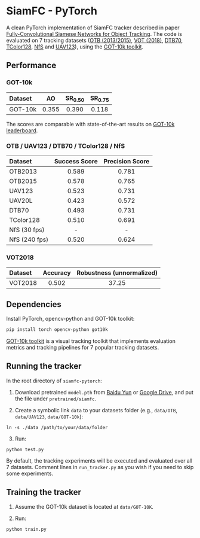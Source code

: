 # SiamFC - PyTorch

A clean PyTorch implementation of SiamFC tracker described in paper [Fully-Convolutional Siamese Networks for Object Tracking](https://www.robots.ox.ac.uk/~luca/siamese-fc.html). The code is evaluated on 7 tracking datasets ([OTB (2013/2015)](http://cvlab.hanyang.ac.kr/tracker_benchmark/index.html), [VOT (2018)](http://votchallenge.net), [DTB70](https://github.com/flyers/drone-tracking), [TColor128](http://www.dabi.temple.edu/~hbling/data/TColor-128/TColor-128.html), [NfS](http://ci2cv.net/nfs/index.html) and [UAV123](https://ivul.kaust.edu.sa/Pages/pub-benchmark-simulator-uav.aspx)), using the [GOT-10k toolkit](https://github.com/got-10k/toolkit).

## Performance

### GOT-10k

| Dataset | AO    | SR<sub>0.50</sub> | SR<sub>0.75</sub> |
|:------- |:-----:|:-----------------:|:-----------------:|
| GOT-10k | 0.355 | 0.390             | 0.118             |

The scores are comparable with state-of-the-art results on [GOT-10k leaderboard](http://got-10k.aitestunion.com/leaderboard).

### OTB / UAV123 / DTB70 / TColor128 / NfS

| Dataset       | Success Score    | Precision Score |
|:-----------   |:----------------:|:----------------:|
| OTB2013       | 0.589            | 0.781            |
| OTB2015       | 0.578            | 0.765            |
| UAV123        | 0.523            | 0.731            |
| UAV20L        | 0.423            | 0.572            |
| DTB70         | 0.493            | 0.731            |
| TColor128     | 0.510            | 0.691            |
| NfS (30 fps)  | -                | -                |
| NfS (240 fps) | 0.520            | 0.624            |

### VOT2018

| Dataset       | Accuracy    | Robustness (unnormalized) |
|:-----------   |:-----------:|:-------------------------:|
| VOT2018       | 0.502       | 37.25                     |

## Dependencies

Install PyTorch, opencv-python and GOT-10k toolkit:

```bash
pip install torch opencv-python got10k
```

[GOT-10k toolkit](https://github.com/got-10k/toolkit) is a visual tracking toolkit that implements evaluation metrics and tracking pipelines for 7 popular tracking datasets.

## Running the tracker

In the root directory of `siamfc-pytorch`:

1. Download pretrained `model.pth` from [Baidu Yun](https://pan.baidu.com/s/1TT7ebFho63Lw2D7CXLqwjQ) or [Google Drive](https://drive.google.com/open?id=1Qu5K8bQhRAiexKdnwzs39lOko3uWxEKm), and put the file under `pretrained/siamfc`.

2. Create a symbolic link `data` to your datasets folder (e.g., `data/OTB`, `data/UAV123`, `data/GOT-10k`):

```
ln -s ./data /path/to/your/data/folder
```

3. Run:

```
python test.py
```

By default, the tracking experiments will be executed and evaluated over all 7 datasets. Comment lines in `run_tracker.py` as you wish if you need to skip some experiments.

## Training the tracker

1. Assume the GOT-10k dataset is located at `data/GOT-10K`.

2. Run:

```
python train.py
```
